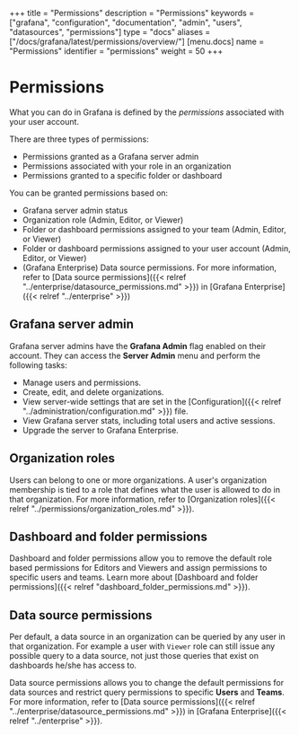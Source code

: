 +++
title = "Permissions"
description = "Permissions"
keywords = ["grafana", "configuration", "documentation", "admin", "users", "datasources", "permissions"]
type = "docs"
aliases = ["/docs/grafana/latest/permissions/overview/"]
[menu.docs]
name = "Permissions"
identifier = "permissions"
weight = 50
+++

# Permissions

What you can do in Grafana is defined by the _permissions_ associated with your user account.

There are three types of permissions:
- Permissions granted as a Grafana server admin
- Permissions associated with your role in an organization
- Permissions granted to a specific folder or dashboard

You can be granted permissions based on:
- Grafana server admin status
- Organization role (Admin, Editor, or Viewer)
- Folder or dashboard permissions assigned to your team (Admin, Editor, or Viewer)
- Folder or dashboard permissions assigned to your user account (Admin, Editor, or Viewer)
- (Grafana Enterprise) Data source permissions. For more information, refer to [Data source permissions]({{< relref "../enterprise/datasource_permissions.md" >}}) in [Grafana Enterprise]({{< relref "../enterprise" >}})

## Grafana server admin

Grafana server admins have the **Grafana Admin** flag enabled on their account. They can access the **Server Admin** menu and perform the following tasks:

- Manage users and permissions.
- Create, edit, and delete organizations.
- View server-wide settings that are set in the [Configuration]({{< relref "../administration/configuration.md" >}}) file.
- View Grafana server stats, including total users and active sessions.
- Upgrade the server to Grafana Enterprise.

## Organization roles

Users can belong to one or more organizations. A user's organization membership is tied to a role that defines what the user is allowed to do in that organization. For more information, refer to [Organization roles]({{< relref "../permissions/organization_roles.md" >}}).

## Dashboard and folder permissions

Dashboard and folder permissions allow you to remove the default role based permissions for Editors and Viewers and assign permissions to specific users and teams. Learn more about [Dashboard and folder permissions]({{< relref "dashboard_folder_permissions.md" >}}).

## Data source permissions

Per default, a data source in an organization can be queried by any user in that organization. For example a user with `Viewer` role can still
issue any possible query to a data source, not just those queries that exist on dashboards he/she has access to.

Data source permissions allows you to change the default permissions for data sources and restrict query permissions to specific **Users** and **Teams**. For more information, refer to [Data source permissions]({{< relref "../enterprise/datasource_permissions.md" >}}) in [Grafana Enterprise]({{< relref "../enterprise" >}}).

